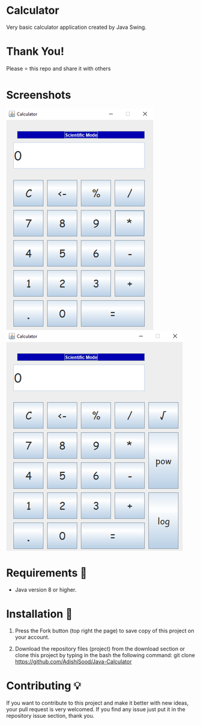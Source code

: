 # Calculator
Very basic calculator application created by Java Swing.
# Thank You!
Please ⭐️ this repo and share it with others
# Screenshots
![](Screenshot/Basic.png)![](Screenshot/Scientific.png)
# Requirements 🔧
* Java version 8 or higher.
# Installation 🔌
1) Press the Fork button (top right the page) to save copy of this project on your account.

2) Download the repository files (project) from the download section or clone this project by typing in the bash the following command:
   git clone https://github.com/AdishiSood/Java-Calculator

 # Contributing 💡
If you want to contribute to this project and make it better with new ideas, your pull request is very welcomed. If you find any issue just put it in the repository issue section, thank you.
